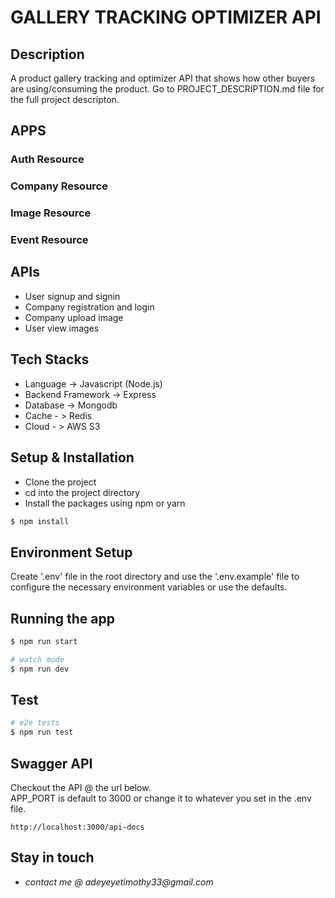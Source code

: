 # GALLERY TRACKING OPTIMIZER API

## Description

A product gallery tracking and optimizer API that shows how other buyers are using/consuming the product. Go to PROJECT_DESCRIPTION.md file for the full project descripton.

## APPS

### Auth Resource
### Company Resource
### Image Resource
### Event Resource

## APIs

- User signup and signin
- Company registration and login
- Company upload image
- User view images

## Tech Stacks

- Language -> Javascript (Node.js)
- Backend Framework -> Express
- Database -> Mongodb
- Cache - > Redis
- Cloud - > AWS S3

## Setup & Installation
- Clone the project
- cd into the project directory
- Install the packages using npm or yarn
```bash
$ npm install
```

## Environment Setup

Create '.env' file in the root directory and use the '.env.example' file to configure the necessary environment variables or use the defaults.

## Running the app

```bash
$ npm run start

# watch mode
$ npm run dev
```

## Test

```bash
# e2e tests
$ npm run test
```

## Swagger API
Checkout the API @ the url below.  
APP_PORT is default to 3000 or change it to whatever you set in the .env file.

```
http://localhost:3000/api-docs
```

## Stay in touch

- _contact me @ adeyeyetimothy33@gmail.com_
